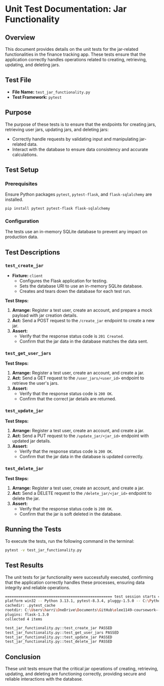 # Unit Test Documentation: Jar Functionality

## Overview

This document provides details on the unit tests for the jar-related functionalities in the finance tracking app. These tests ensure that the application correctly handles operations related to creating, retrieving, updating, and deleting jars.

## Test File

- **File Name:** `test_jar_functionality.py`
- **Test Framework:** `pytest`

## Purpose

The purpose of these tests is to ensure that the endpoints for creating jars, retrieving user jars, updating jars, and deleting jars:

- Correctly handle requests by validating input and manipulating jar-related data.
- Interact with the database to ensure data consistency and accurate calculations.

## Test Setup

### Prerequisites

Ensure Python packages `pytest`, `pytest-flask`, and `flask-sqlalchemy` are installed.

```bash
pip install pytest pytest-flask flask-sqlalchemy
```

### Configuration

The tests use an in-memory SQLite database to prevent any impact on production data.

## Test Descriptions

### `test_create_jar`

- **Fixture:** `client`
  - Configures the Flask application for testing.
  - Sets the database URI to use an in-memory SQLite database.
  - Creates and tears down the database for each test run.

**Test Steps:**

1. **Arrange:** Register a test user, create an account, and prepare a mock payload with jar creation details.
2. **Act:** Send a POST request to the `/create_jar` endpoint to create a new jar.
3. **Assert:**
   - Verify that the response status code is `201 Created`.
   - Confirm that the jar data in the database matches the data sent.

### `test_get_user_jars`

**Test Steps:**

1. **Arrange:** Register a test user, create an account, and create a jar.
2. **Act:** Send a GET request to the `/user_jars/<user_id>` endpoint to retrieve the user's jars.
3. **Assert:**
   - Verify that the response status code is `200 OK`.
   - Confirm that the correct jar details are returned.

### `test_update_jar`

**Test Steps:**

1. **Arrange:** Register a test user, create an account, and create a jar.
2. **Act:** Send a PUT request to the `/update_jar/<jar_id>` endpoint with updated jar details.
3. **Assert:**
   - Verify that the response status code is `200 OK`.
   - Confirm that the jar data in the database is updated correctly.

### `test_delete_jar`

**Test Steps:**

1. **Arrange:** Register a test user, create an account, and create a jar.
2. **Act:** Send a DELETE request to the `/delete_jar/<jar_id>` endpoint to delete the jar.
3. **Assert:**
   - Verify that the response status code is `200 OK`.
   - Confirm that the jar is soft deleted in the database.

## Running the Tests

To execute the tests, run the following command in the terminal:

```bash
pytest -v test_jar_functionality.py
```

## Test Results

The unit tests for jar functionality were successfully executed, confirming that the application correctly handles these processes, ensuring data integrity and reliable operations.

```bash
================================================= test session starts =================================================
platform win32 -- Python 3.13.1, pytest-8.3.4, pluggy-1.5.0 -- C:\Python313\python.exe
cachedir: .pytest_cache
rootdir: C:\Users\harri\OneDrive\Documents\GitHub\elee1149-coursework--steak\steakinc-web-app\steakinc-web-app\python_backend
plugins: flask-1.3.0
collected 4 items

test_jar_functionality.py::test_create_jar PASSED                                                                [ 25%]
test_jar_functionality.py::test_get_user_jars PASSED                                                             [ 50%]
test_jar_functionality.py::test_update_jar PASSED                                                                [ 75%]
test_jar_functionality.py::test_delete_jar PASSED                                                                [100%]
```

## Conclusion

These unit tests ensure that the critical jar operations of creating, retrieving, updating, and deleting are functioning correctly, providing secure and reliable interactions with the database.
